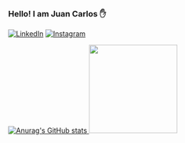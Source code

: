 ### Hello! I am Juan Carlos ✋

[![LinkedIn](https://img.shields.io/badge/LinkedIn-0077B5?style=for-the-badge&logo=linkedin&logoColor=white
)](https://www.linkedin.com/in/juan-carlos-ribeiro-fiuza/) [![Instagram](https://img.shields.io/badge/Instagram-E4405F?style=for-the-badge&logo=instagram&logoColor=white)](https://www.instagram.com/juancarlos__rf?igsh=MTBsdjFlMnh2and0NQ==)


<div>
  <a href="https://github.com/juancarlosribeiro">

![Anurag's GitHub stats](https://github-readme-stats.vercel.app/api?username=juancarlosribeiro&show_icons=true&theme=dark)
    <img height="180em" src="https://github-readme-stats.vercel.app/api/top-langs/?username=juancarlosribeiro&layout=compact&langs_count=7&theme=dark"/>
</div>


